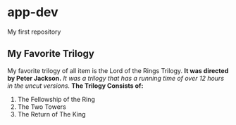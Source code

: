 # app-dev
My first repository

## My Favorite Trilogy
My favorite trilogy of all item is the Lord of the Rings Trilogy. 
**It was directed by Peter Jackson.**
*It was a trilogy that has a running time of over 12 hours in the uncut versions.*
**The Trilogy Consists of:**
1. The Fellowship of the Ring
2. The Two Towers
3. The Return of The King

